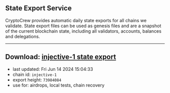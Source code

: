 ## State Export Service
CryptoCrew provides automatic daily state exports for all chains we validate. State export files can be used as genesis files and are a snapshot of the current blockchain state, including all validators, accounts, balances and delegations.

---
**Download: [injective-1 state export](https://dl-eu2.ccvalidators.com/SERVICE/injective/injective-1_export_73984084.json)**
---

- last updated: Fri Jun 14 2024 15:04:33
- chain id: `injective-1`
- export height: `73984084`
- use for: airdrops, local tests, chain recovery
